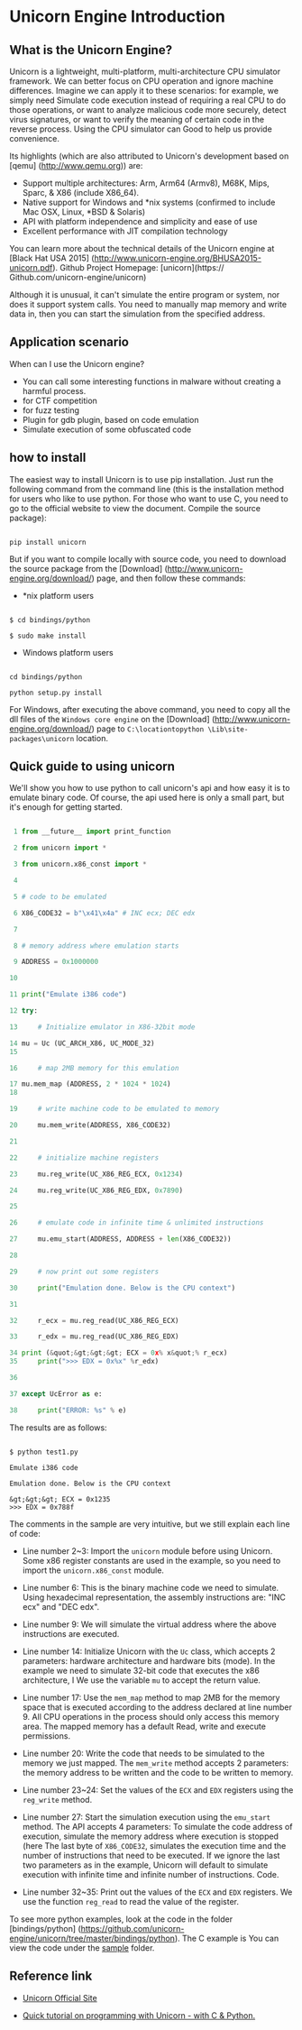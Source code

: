 # Unicorn Engine Introduction


## What is the Unicorn Engine?


Unicorn is a lightweight, multi-platform, multi-architecture CPU simulator framework. We can better focus on CPU operation and ignore machine differences. Imagine we can apply it to these scenarios: for example, we simply need Simulate code execution instead of requiring a real CPU to do those operations, or want to analyze malicious code more securely, detect virus signatures, or want to verify the meaning of certain code in the reverse process. Using the CPU simulator can Good to help us provide convenience.


Its highlights (which are also attributed to Unicorn&#39;s development based on [qemu] (http://www.qemu.org)) are:


* Support multiple architectures: Arm, Arm64 (Armv8), M68K, Mips, Sparc, &amp; X86 (include X86_64).
* Native support for Windows and *nix systems (confirmed to include Mac OSX, Linux, *BSD &amp; Solaris)
* API with platform independence and simplicity and ease of use
* Excellent performance with JIT compilation technology


You can learn more about the technical details of the Unicorn engine at [Black Hat USA 2015] (http://www.unicorn-engine.org/BHUSA2015-unicorn.pdf). Github Project Homepage: [unicorn](https:// Github.com/unicorn-engine/unicorn)


Although it is unusual, it can&#39;t simulate the entire program or system, nor does it support system calls. You need to manually map memory and write data in, then you can start the simulation from the specified address.


## Application scenario


When can I use the Unicorn engine?


* You can call some interesting functions in malware without creating a harmful process.
* for CTF competition
* for fuzz testing
* Plugin for gdb plugin, based on code emulation
* Simulate execution of some obfuscated code


## how to install


The easiest way to install Unicorn is to use pip installation. Just run the following command from the command line (this is the installation method for users who like to use python. For those who want to use C, you need to go to the official website to view the document. Compile the source package):


``` shell

pip install unicorn

```



But if you want to compile locally with source code, you need to download the source package from the [Download] (http://www.unicorn-engine.org/download/) page, and then follow these commands:


* *nix platform users


``` shell

$ cd bindings/python

$ sudo make install

```



* Windows platform users


``` shell

cd bindings/python

python setup.py install

```



For Windows, after executing the above command, you need to copy all the dll files of the `Windows core engine` on the [Download] (http://www.unicorn-engine.org/download/) page to `C:\locationtopython \Lib\site-packages\unicorn` location.


## Quick guide to using unicorn


We&#39;ll show you how to use python to call unicorn&#39;s api and how easy it is to emulate binary code. Of course, the api used here is only a small part, but it&#39;s enough for getting started.


``` python

 1 from __future__ import print_function

 2 from unicorn import *

 3 from unicorn.x86_const import *

 4 

 5 # code to be emulated

 6 X86_CODE32 = b"\x41\x4a" # INC ecx; DEC edx

 7 

 8 # memory address where emulation starts

 9 ADDRESS = 0x1000000

10 

11 print("Emulate i386 code")

12 try:

13     # Initialize emulator in X86-32bit mode

14 mu = Uc (UC_ARCH_X86, UC_MODE_32)
15 

16     # map 2MB memory for this emulation

17 mu.mem_map (ADDRESS, 2 * 1024 * 1024)
18 

19     # write machine code to be emulated to memory

20     mu.mem_write(ADDRESS, X86_CODE32)

21 

22     # initialize machine registers

23     mu.reg_write(UC_X86_REG_ECX, 0x1234)

24     mu.reg_write(UC_X86_REG_EDX, 0x7890)

25 

26     # emulate code in infinite time & unlimited instructions

27     mu.emu_start(ADDRESS, ADDRESS + len(X86_CODE32))

28 

29     # now print out some registers

30     print("Emulation done. Below is the CPU context")

31 

32     r_ecx = mu.reg_read(UC_X86_REG_ECX)

33     r_edx = mu.reg_read(UC_X86_REG_EDX)

34 print (&quot;&gt;&gt;&gt; ECX = 0x% x&quot;% r_ecx)
35     print(">>> EDX = 0x%x" %r_edx)

36 

37 except UcError as e:

38     print("ERROR: %s" % e)

```



The results are as follows:


``` shell

$ python test1.py 

Emulate i386 code

Emulation done. Below is the CPU context

&gt;&gt;&gt; ECX = 0x1235
>>> EDX = 0x788f

```



The comments in the sample are very intuitive, but we still explain each line of code:


* Line number 2~3: Import the `unicorn` module before using Unicorn. Some x86 register constants are used in the example, so you need to import the `unicorn.x86_const` module.


* Line number 6: This is the binary machine code we need to simulate. Using hexadecimal representation, the assembly instructions are: &quot;INC ecx&quot; and &quot;DEC edx&quot;.


* Line number 9: We will simulate the virtual address where the above instructions are executed.


* Line number 14: Initialize Unicorn with the `Uc` class, which accepts 2 parameters: hardware architecture and hardware bits (mode). In the example we need to simulate 32-bit code that executes the x86 architecture, I
We use the variable `mu` to accept the return value.


* Line number 17: Use the `mem_map` method to map 2MB for the memory space that is executed according to the address declared at line number 9. All CPU operations in the process should only access this memory area. The mapped memory has a default Read, write and execute permissions.


* Line number 20: Write the code that needs to be simulated to the memory we just mapped. The `mem_write` method accepts 2 parameters: the memory address to be written and the code to be written to memory.


* Line number 23~24: Set the values of the `ECX` and `EDX` registers using the `reg_write` method.


* Line number 27: Start the simulation execution using the `emu_start` method. The API accepts 4 parameters: To simulate the code address of execution, simulate the memory address where execution is stopped (here
The last byte of `X86_CODE32`, simulates the execution time and the number of instructions that need to be executed. If we ignore the last two parameters as in the example, Unicorn will default to simulate execution with infinite time and infinite number of instructions. Code.

* Line number 32~35: Print out the values of the `ECX` and `EDX` registers. We use the function `reg_read` to read the value of the register.




To see more python examples, look at the code in the folder [bindings/python] (https://github.com/unicorn-engine/unicorn/tree/master/bindings/python). The C example is You can view the code under the [sample](https://github.com/unicorn-engine/unicorn/tree/master/samples) folder.




## Reference link


* [Unicorn Official Site](http://www.unicorn-engine.org/)

* [Quick tutorial on programming with Unicorn - with C & Python.](http://www.unicorn-engine.org/docs/)